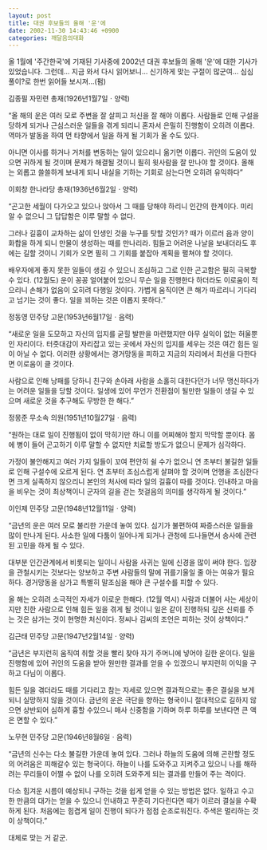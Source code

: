 ```yaml
---
layout: post
title: 대권 후보들의 올해 '운'에
date: 2002-11-30 14:43:46 +0900
categories: 깨달음의대화
---
```

올 1월에 '주간한국'에 기재된 기사중에 2002년 대권 후보들의 올해 '운'에 대한 기사가 있었습니다. 그런데... 지금 와서 다시 읽어보니... 신기하게 맞는 구절이 많군여... 심심풀이?로 한번 읽어들 보시져...(펌)
  

  
김종필 자민련 총재(1926년1월7일ㆍ양력)
  
“올 해의 운은 여러 모로 주변을 잘 살피고 처신을 잘 해야 이롭다. 사람들로 인해 구설을 당하게 되거나 근심스러운 일들을 겪게 되리니 혼자서 은밀히 진행함이 오히려 이롭다. 역마가 발동을 하여 먼 타향에서 일을 하게 될 기회가 올 수도 있다.
  

  
아니면 이사를 하거나 거처를 변동하는 일이 있으리니 옮기면 이롭다. 귀인의 도움이 있으면 귀하게 될 것이며 문제가 해결될 것이니 필히 윗사람을 잘 만나야 할 것이다. 올해는 외롭고 쓸쓸하게 보내게 되니 내실을 기하는 기회로 삼는다면 오히려 유익하다”
  

  

  
이회창 한나라당 총재(1936년6월2일ㆍ양력)
  
“곤고한 세월이 다가오고 있으나 앉아서 그 때를 당해야 하리니 인간의 한계이다. 미리 알 수 없으니 그 답답함은 이루 말할 수 없다.
  

  
그러나 길흉이 교차하는 삶이 인생인 것을 누구를 탓할 것인가? 때가 이르러 음과 양이 화합을 하게 되니 만물이 생성하는 때를 만나리라. 힘들고 어려운 나날을 보내더라도 후에는 길할 것이니 기회가 오면 필히 그 기회를 붙잡아 계획을 펼쳐야 할 것이다.
  

  
배우자에게 좋지 못한 일들이 생길 수 있으니 조심하고 그로 인한 곤고함은 필히 극복할 수 있다. (12월도) 운이 꽁꽁 얼어붙어 있으니 무슨 일을 진행한다 하더라도 이로움이 적으리니 손해가 없음이 오히려 다행일 것이다. 가볍게 움직이면 큰 해가 따르리니 기다리고 넘기는 것이 좋다. 일을 꾀하는 것은 이롭지 못하다.”
  

  

  
정동영 민주당 고문(1953년6월17일ㆍ음력)
  
“새로운 일을 도모하고 자신의 입지를 굳힐 발판을 마련했지만 아무 실익이 없는 허울뿐인 자리이다. 터줏대감이 자리잡고 있는 곳에서 자신의 입지를 세우는 것은 여간 힘든 일이 아닐 수 없다. 이러한 상황에서는 경거망동을 피하고 지금의 자리에서 최선을 다한다면 이로움이 클 것이다.
  

  
사람으로 인해 낭패를 당하니 친구와 손아래 사람을 소홀히 대한다던가 너무 맹신하다가는 어려운 일들을 당할 것이다. 일생에 있어 무언가 전환점이 될만한 일들이 생길 수 있으며 새로운 것을 추구해도 무방한 한 해다.”
  

  

  
정몽준 무소속 의원(1951년10월27일ㆍ음력)
  
“원하는 대로 일이 진행됨이 없이 막히기만 하니 이를 어찌해야 할지 막막할 뿐이다. 몸에 병이 들어 곤고하기 이루 말할 수 없지만 치료할 방도가 없으니 문제가 심각하다.
  

  
가정이 불안해지고 여러 가지 일들이 꼬여 편안히 쉴 수가 없으니 연 초부터 불길한 일들로 인해 구설수에 오르게 된다. 연 초부터 조심스럽게 살펴야 할 것이며 언행을 조심한다면 크게 실족하지 않으리니 본인의 처사에 따라 일의 길흉이 따를 것이다. 인내하고 마음을 비우는 것이 최상책이니 군자의 길을 걷는 첫걸음의 의미를 생각하게 될 것이다.”
  

  

  
이인제 민주당 고문(1948년12월11일ㆍ양력)
  
“금년의 운은 여러 모로 불리한 가운데 놓여 있다. 심기가 불편하여 짜증스러운 일들을 많이 만나게 된다. 사소한 일에 다툼이 일어나게 되거나 관청에 드나들면서 송사에 관련된 고민을 하게 될 수 있다.
  

  
대부분 인간관계에서 비롯되는 일이니 사람을 사귀는 일에 신경을 많이 써야 한다. 입장을 관철시키는 것보다는 양보하고 주변 사람들의 말에 귀를기울일 줄 아는 여유가 필요하다. 경거망동을 삼가고 특별히 말조심을 해야 큰 구설수를 피할 수 있다.
  

  
올 해는 오히려 소극적인 자세가 이로운 한해다. (12월 역시) 사람과 더불어 사는 세상이지만 친한 사람으로 인해 힘든 일을 겪게 될 것이니 일은 같이 진행하되 깊은 신뢰를 주는 것은 삼가는 것이 현명한 처신이다. 정씨나 김씨의 조언은 피하는 것이 상책이다.”
  

  

  
김근태 민주당 고문(1947년2월14일ㆍ양력)
  
“금년은 부지런히 움직여 취할 것을 빨리 찾아 자기 주머니에 넣어야 길한 운이다. 일을 진행함에 있어 귀인의 도움을 받아 원만한 결과를 얻을 수 있겠으니 부지런히 이익을 구하고 다님이 이롭다.
  

  
힘든 일을 겪더라도 때를 기다리고 참는 자세로 있으면 결과적으로는 좋은 결실을 보게 되니 실망하지 않을 것이다. 금년의 운은 극단을 향하는 형국이니 절대적으로 길하지 않으면 상반되어 심하게 흉할 수있으니 매사 신중함을 기하며 하루 하루를 보낸다면 큰 액은 면할 수 있다.”
  

  

  
노무현 민주당 고문(1946년8월6일ㆍ음력)
  
“금년의 신수는 다소 불길한 가운데 놓여 있다. 그러나 하늘의 도움에 의해 곤란할 정도의 어려움은 피해갈수 있는 형국이다. 하늘이 나를 도와주고 지켜주고 있으니 나를 해하려는 무리들이 어쩔 수 없이 나를 오히려 도와주게 되는 결과를 만들어 주는 격이다.
  

  
다소 힘겨운 시름이 예상되니 구하는 것을 쉽게 얻을 수 있는 방법은 없다. 일하고 수고한 만큼의 대가는 얻을 수 있으니 인내하고 꾸준히 기다린다면 때가 이르러 결실을 수확하게 된다. 처음에는 힘겹게 일이 진행이 되다가 점점 순조로워진다. 주색은 멀리하는 것이 상책이다.”
  

  

  
대체로 맞는 거 같군.